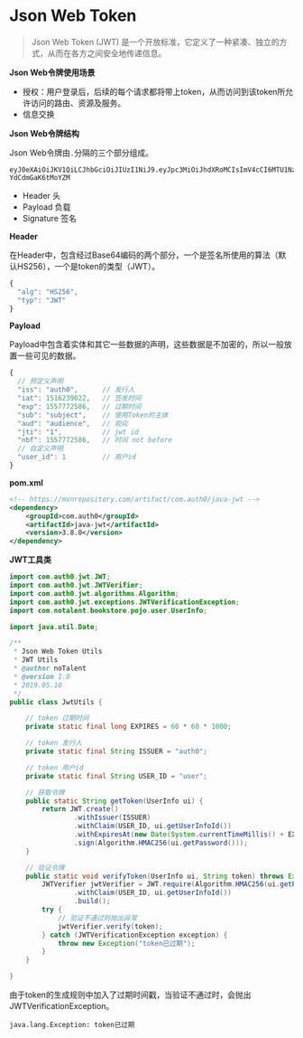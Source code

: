 Json Web Token
==============

> Json Web Token (JWT) 是一个开放标准，它定义了一种紧凑、独立的方式，从而在各方之间安全地传递信息。

**Json Web令牌使用场景**

* 授权：用户登录后，后续的每个请求都将带上token，从而访问到该token所允许访问的路由、资源及服务。
* 信息交换

**Json Web令牌结构**

Json Web令牌由`.`分隔的三个部分组成。
```
eyJ0eXAiOiJKV1QiLCJhbGciOiJIUzI1NiJ9.eyJpc3MiOiJhdXRoMCIsImV4cCI6MTU1Nzc3MjU4NiwidXNlciI6MX0.Vpcwvs13YaRJpXXT4lU1tFlSRsQ-YdCdmGaK6tMoYZM
```
* Header 头
* Payload 负载
* Signature 签名

**Header**

在Header中，包含经过Base64编码的两个部分，一个是签名所使用的算法（默认HS256），一个是token的类型（JWT）。
```javascript
{
  "alg": "HS256",
  "typ": "JWT"
}
```

**Payload**

Payload中包含着实体和其它一些数据的声明，这些数据是不加密的，所以一般放置一些可见的数据。
```javascript
{
  // 预定义声明
  "iss": "auth0",      // 发行人
  "iat": 1516239022,   // 签发时间
  "exp": 1557772586,   // 过期时间
  "sub": "subject",    // 使用Token的主体
  "aud": "audience",   // 观众
  "jti": "1",          // jwt id
  "nbf": 1557772586,   // 时间 not before
  // 自定义声明
  "user_id": 1         // 用户id
}
```

**pom.xml**
```xml
<!-- https://mvnrepository.com/artifact/com.auth0/java-jwt -->
<dependency>
    <groupId>com.auth0</groupId>
    <artifactId>java-jwt</artifactId>
    <version>3.8.0</version>
</dependency>
```

**JWT工具类**

```java
import com.auth0.jwt.JWT;
import com.auth0.jwt.JWTVerifier;
import com.auth0.jwt.algorithms.Algorithm;
import com.auth0.jwt.exceptions.JWTVerificationException;
import com.notalent.bookstore.pojo.user.UserInfo;

import java.util.Date;

/**
 * Json Web Token Utils
 * JWT Utils
 * @author noTalent
 * @version 1.0
 * 2019.05.10
 */
public class JwtUtils {

    // token 过期时间
    private static final long EXPIRES = 60 * 60 * 1000;

    // token 发行人
    private static final String ISSUER = "auth0";

    // token 用户id
    private static final String USER_ID = "user";

    // 获取令牌
    public static String getToken(UserInfo ui) {
        return JWT.create()
                .withIssuer(ISSUER)
                .withClaim(USER_ID, ui.getUserInfoId())
                .withExpiresAt(new Date(System.currentTimeMillis() + EXPIRES))
                .sign(Algorithm.HMAC256(ui.getPassword()));
    }

    // 验证令牌
    public static void verifyToken(UserInfo ui, String token) throws Exception {
        JWTVerifier jwtVerifier = JWT.require(Algorithm.HMAC256(ui.getPassword()))
                .withClaim(USER_ID, ui.getUserInfoId())
                .build();
        try {
            // 验证不通过则抛出异常
            jwtVerifier.verify(token);
        } catch (JWTVerificationException exception) {
            throw new Exception("token已过期");
        }
    }

}
```

由于token的生成规则中加入了过期时间戳，当验证不通过时，会抛出JWTVerificationException。
```
java.lang.Exception: token已过期
```

